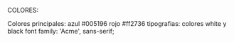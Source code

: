 COLORES:

Colores principales: azul #005196
rojo #ff2736
tipografias: colores white y black
font family: 'Acme', sans-serif;
